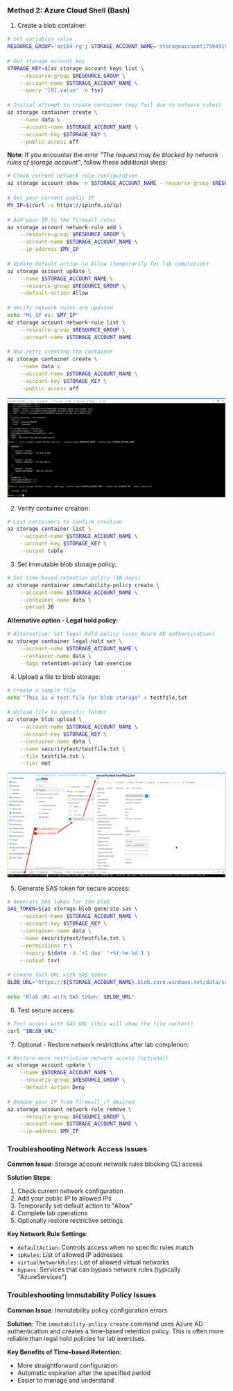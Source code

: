### Method 2: Azure Cloud Shell (Bash)

1. Create a blob container:

```bash
# Set variables value
RESOURCE_GROUP='az104-rg'; STORAGE_ACCOUNT_NAME='storageaccount1750491953'

# Get storage account key
STORAGE_KEY=$(az storage account keys list \
    --resource-group $RESOURCE_GROUP \
    --account-name $STORAGE_ACCOUNT_NAME \
    --query '[0].value' -o tsv)

# Initial attempt to create container (may fail due to network rules)
az storage container create \
    --name data \
    --account-name $STORAGE_ACCOUNT_NAME \
    --account-key $STORAGE_KEY \
    --public-access off
```

**Note**: If you encounter the error *"The request may be blocked by network rules of storage account"*, follow these additional steps:

```bash
# Check current network rule configuration
az storage account show -n $STORAGE_ACCOUNT_NAME --resource-group $RESOURCE_GROUP --query networkRuleSet

# Get your current public IP
MY_IP=$(curl -s https://ipinfo.io/ip)

# Add your IP to the firewall rules
az storage account network-rule add \
    --resource-group $RESOURCE_GROUP \
    --account-name $STORAGE_ACCOUNT_NAME \
    --ip-address $MY_IP

# Update default action to Allow (temporarily for lab completion)
az storage account update \
    --name $STORAGE_ACCOUNT_NAME \
    --resource-group $RESOURCE_GROUP \
    --default-action Allow

# Verify network rules are updated
echo "Mi IP es: $MY_IP"
az storage account network-rule list \
    --resource-group $RESOURCE_GROUP \
    --account-name $STORAGE_ACCOUNT_NAME

# Now retry creating the container
az storage container create \
    --name data \
    --account-name $STORAGE_ACCOUNT_NAME \
    --account-key $STORAGE_KEY \
    --public-access off
```

![Container Creation CLI](./images/container-creation-cli.png)

2. Verify container creation:

```bash
# List containers to confirm creation
az storage container list \
    --account-name $STORAGE_ACCOUNT_NAME \
    --account-key $STORAGE_KEY \
    --output table
```

3. Set immutable blob storage policy:

```bash
# Set time-based retention policy (30 days)
az storage container immutability-policy create \
    --account-name $STORAGE_ACCOUNT_NAME \
    --container-name data \
    --period 30
```

**Alternative option - Legal hold policy:**

```bash
# Alternative: Set legal hold policy (uses Azure AD authentication)
az storage container legal-hold set \
    --account-name $STORAGE_ACCOUNT_NAME \
    --container-name data \
    --tags retention-policy lab-exercise
```

4. Upload a file to blob storage:

```bash
# Create a sample file
echo "This is a test file for blob storage" > testfile.txt

# Upload file to specific folder
az storage blob upload \
    --account-name $STORAGE_ACCOUNT_NAME \
    --account-key $STORAGE_KEY \
    --container-name data \
    --name securitytest/testfile.txt \
    --file testfile.txt \
    --tier Hot
```

![File Upload CLI](./images/file-upload-cli.png)

5. Generate SAS token for secure access:

```bash
# Generate SAS token for the blob
SAS_TOKEN=$(az storage blob generate-sas \
    --account-name $STORAGE_ACCOUNT_NAME \
    --account-key $STORAGE_KEY \
    --container-name data \
    --name securitytest/testfile.txt \
    --permissions r \
    --expiry $(date -d '+1 day' '+%Y-%m-%d') \
    --output tsv)

# Create full URL with SAS token
BLOB_URL="https://${STORAGE_ACCOUNT_NAME}.blob.core.windows.net/data/securitytest/testfile.txt?${SAS_TOKEN}"

echo "Blob URL with SAS token: $BLOB_URL"
```

6. Test secure access:

```bash
# Test access with SAS URL (this will show the file content)
curl "$BLOB_URL"
```

7. Optional - Restore network restrictions after lab completion:

```bash
# Restore more restrictive network access (optional)
az storage account update \
    --name $STORAGE_ACCOUNT_NAME \
    --resource-group $RESOURCE_GROUP \
    --default-action Deny

# Remove your IP from firewall if desired
az storage account network-rule remove \
    --resource-group $RESOURCE_GROUP \
    --account-name $STORAGE_ACCOUNT_NAME \
    --ip-address $MY_IP
```

### Troubleshooting Network Access Issues

**Common Issue**: Storage account network rules blocking CLI access

**Solution Steps**:
1. Check current network configuration
2. Add your public IP to allowed IPs
3. Temporarily set default action to "Allow"
4. Complete lab operations
5. Optionally restore restrictive settings

**Key Network Rule Settings**:
- `defaultAction`: Controls access when no specific rules match
- `ipRules`: List of allowed IP addresses
- `virtualNetworkRules`: List of allowed virtual networks
- `bypass`: Services that can bypass network rules (typically "AzureServices")

### Troubleshooting Immutability Policy Issues

**Common Issue**: Immutability policy configuration errors

**Solution**: The `immutability-policy create` command uses Azure AD authentication and creates a time-based retention policy. This is often more reliable than legal hold policies for lab exercises.

**Key Benefits of Time-based Retention**:
- More straightforward configuration
- Automatic expiration after the specified period
- Easier to manage and understand